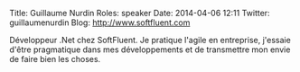 Title: Guillaume Nurdin
Roles: speaker
Date: 2014-04-06 12:11
Twitter: guillaumenurdin
Blog: http://www.softfluent.com

Développeur .Net chez SoftFluent. Je pratique l'agile en entreprise, j'essaie d'être pragmatique dans mes développements et de transmettre mon envie de faire bien les choses.


